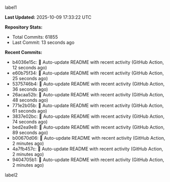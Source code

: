 
label1 
<!-- ACTIVITY_START -->
**Last Updated:** 2025-10-09 17:33:22 UTC

**Repository Stats:**
- Total Commits: 61855
- Last Commit: 13 seconds ago

**Recent Commits:**
- b4036e15c: 🤖 Auto-update README with recent activity (GitHub Action, 12 seconds ago)
- e60b75f34: 🤖 Auto-update README with recent activity (GitHub Action, 25 seconds ago)
- 5375746b4: 🤖 Auto-update README with recent activity (GitHub Action, 36 seconds ago)
- 26acaa52b: 🤖 Auto-update README with recent activity (GitHub Action, 48 seconds ago)
- 771e2b05b: 🤖 Auto-update README with recent activity (GitHub Action, 61 seconds ago)
- 3837e02bc: 🤖 Auto-update README with recent activity (GitHub Action, 74 seconds ago)
- bed2ea9e8: 🤖 Auto-update README with recent activity (GitHub Action, 89 seconds ago)
- b00670d06: 🤖 Auto-update README with recent activity (GitHub Action, 2 minutes ago)
- 4a7fb457c: 🤖 Auto-update README with recent activity (GitHub Action, 2 minutes ago)
- 9404705b1: 🤖 Auto-update README with recent activity (GitHub Action, 2 minutes ago)
<!-- ACTIVITY_END -->

label2
